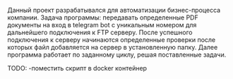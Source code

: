 Данный проект разрабатывался для автоматизации бизнес-процесса компании. Задача программы: передавать определенные  PDF документы на вход в telegram bot с уникальным номером для дальнейшего подключения к FTP серверу. После успешного подключения к серверу  начинаются определенные  проверки после которых файл добавляется на сервер в установленную папку. Далее программа работает по заданному циклу, решая поставленные задачи.


TODO:
-поместить скрипт в docker контейнер
